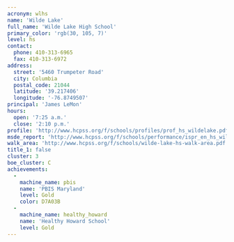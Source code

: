 ```yaml
---
acronym: wlhs
name: 'Wilde Lake'
full_name: 'Wilde Lake High School'
primary_color: 'rgb(30, 105, 7)'
level: hs
contact:
  phone: 410-313-6965
  fax: 410-313-6972
address:
  street: '5460 Trumpeter Road'
  city: Columbia
  postal_code: 21044
  latitude: '39.217406'
  longitude: '-76.8749507'
principal: 'James LeMon'
hours:
  open: '7:25 a.m.'
  close: '2:10 p.m.'
profile: 'http://www.hcpss.org/f/schools/profiles/prof_hs_wildelake.pdf'
msde_report: 'http://www.hcpss.org/f/schools/performance/ispr_en_hs_wildelake.pdf'
walk_area: 'http://www.hcpss.org/f/schools/wilde-lake-hs-walk-area.pdf'
title_1: false
cluster: 3
boe_cluster: C
achievements:
  -
    machine_name: pbis
    name: 'PBIS Maryland'
    level: Gold
    color: D7A03B
  -
    machine_name: healthy_howard
    name: 'Healthy Howard School'
    level: Gold
---
```

